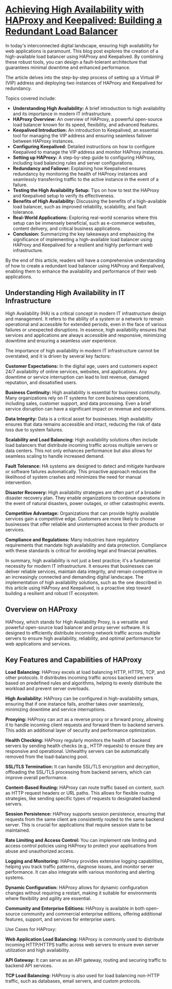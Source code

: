 # **[Achieving High Availability with HAProxy and Keepalived: Building a Redundant Load Balancer](https://sysadmins.co.za/achieving-high-availability-with-haproxy-and-keepalived-building-a-redundant-load-balancer/)**

In today's interconnected digital landscape, ensuring high availability for web applications is paramount. This blog post explores the creation of a high-available load balancer using HAProxy and Keepalived. By combining these robust tools, you can design a fault-tolerant architecture that guarantees minimal downtime and enhanced performance.

The article delves into the step-by-step process of setting up a Virtual IP (VIP) address and deploying two instances of HAProxy and Keepalived for redundancy.

Topics covered include:

- **Understanding High Availability:** A brief introduction to high availability and its importance in modern IT infrastructure.
- **HAProxy Overview:** An overview of HAProxy, a powerful open-source load balancer known for its speed, flexibility, and advanced features.
- **Keepalived Introduction:** An introduction to Keepalived, an essential tool for managing the VIP address and ensuring seamless failover between HAProxy instances.
- **Configuring Keepalived:** Detailed instructions on how to configure Keepalived to manage the VIP address and monitor HAProxy instances.
- **Setting up HAProxy:** A step-by-step guide to configuring HAProxy, including load balancing rules and server configurations.
- **Redundancy and Failover:** Explaining how Keepalived ensures redundancy by monitoring the health of HAProxy instances and seamlessly transferring traffic to the active instance in the event of a failure.
- **Testing the High Availability Setup:** Tips on how to test the HAProxy and Keepalived setup to verify its effectiveness.
- **Benefits of High Availability:** Discussing the benefits of a high-available load balancer, such as improved reliability, scalability, and fault tolerance.
- **Real-World Applications:** Exploring real-world scenarios where this setup can be immensely beneficial, such as e-commerce websites, content delivery, and critical business applications.
- **Conclusion:** Summarizing the key takeaways and emphasizing the significance of implementing a high-available load balancer using HAProxy and Keepalived for a resilient and highly performant web infrastructure.

By the end of this article, readers will have a comprehensive understanding of how to create a redundant load balancer using HAProxy and Keepalived, enabling them to enhance the availability and performance of their web applications.

## Understanding High Availability in IT Infrastructure

High Availability (HA) is a critical concept in modern IT infrastructure design and management. It refers to the ability of a system or a network to remain operational and accessible for extended periods, even in the face of various failures or unexpected disruptions. In essence, high availability ensures that services and applications are always accessible and responsive, minimizing downtime and ensuring a seamless user experience.

The importance of high availability in modern IT infrastructure cannot be overstated, and it is driven by several key factors:

**Customer Expectations:** In the digital age, users and customers expect 24/7 availability of online services, websites, and applications. Any downtime or service interruption can lead to lost revenue, damaged reputation, and dissatisfied users.

**Business Continuity:** High availability is essential for business continuity. Many organizations rely on IT systems for core business operations, including sales, customer support, and data processing. Even a brief service disruption can have a significant impact on revenue and operations.

**Data Integrity:** Data is a critical asset for businesses. High availability ensures that data remains accessible and intact, reducing the risk of data loss due to system failures.

**Scalability and Load Balancing:** High availability solutions often include load balancers that distribute incoming traffic across multiple servers or data centers. This not only enhances performance but also allows for seamless scaling to handle increased demand.

**Fault Tolerance:** HA systems are designed to detect and mitigate hardware or software failures automatically. This proactive approach reduces the likelihood of system crashes and minimizes the need for manual intervention.

**Disaster Recovery:** High availability strategies are often part of a broader disaster recovery plan. They enable organizations to continue operations in the event of natural disasters, power outages, or other catastrophic events.

**Competitive Advantage:** Organizations that can provide highly available services gain a competitive edge. Customers are more likely to choose businesses that offer reliable and uninterrupted access to their products or services.

**Compliance and Regulations:** Many industries have regulatory requirements that mandate high availability and data protection. Compliance with these standards is critical for avoiding legal and financial penalties.

In summary, high availability is not just a best practice; it's a fundamental necessity for modern IT infrastructure. It ensures that businesses can deliver reliable services, maintain data integrity, and remain competitive in an increasingly connected and demanding digital landscape. The implementation of high availability solutions, such as the one described in this article using HAProxy and Keepalived, is a proactive step toward building a resilient and robust IT ecosystem.

## Overview on HAProxy

HAProxy, which stands for High Availability Proxy, is a versatile and powerful open-source load balancer and proxy server software. It is designed to efficiently distribute incoming network traffic across multiple servers to ensure high availability, reliability, and optimal performance for web applications and services.

## Key Features and Capabilities of HAProxy

**Load Balancing:** HAProxy excels at load balancing HTTP, HTTPS, TCP, and other protocols. It distributes incoming traffic across backend servers based on predefined rules and algorithms, helping to evenly distribute the workload and prevent server overloads.

**High Availability:** HAProxy can be configured in high-availability setups, ensuring that if one instance fails, another takes over seamlessly, minimizing downtime and service interruptions.

**Proxying:** HAProxy can act as a reverse proxy or a forward proxy, allowing it to handle incoming client requests and forward them to backend servers. This adds an additional layer of security and performance optimization.

**Health Checking:** HAProxy regularly monitors the health of backend servers by sending health checks (e.g., HTTP requests) to ensure they are responsive and operational. Unhealthy servers can be automatically removed from the load-balancing pool.

**SSL/TLS Termination:** It can handle SSL/TLS encryption and decryption, offloading the SSL/TLS processing from backend servers, which can improve overall performance.

**Content-Based Routing:** HAProxy can route traffic based on content, such as HTTP request headers or URL paths. This allows for flexible routing strategies, like sending specific types of requests to designated backend servers.

**Session Persistence:** HAProxy supports session persistence, ensuring that requests from the same client are consistently routed to the same backend server. This is crucial for applications that require session state to be maintained.

**Rate Limiting and Access Control:** You can implement rate limiting and access control policies using HAProxy to protect your applications from abuse and unauthorized access.

**Logging and Monitoring:** HAProxy provides extensive logging capabilities, helping you track traffic patterns, diagnose issues, and monitor server performance. It can also integrate with various monitoring and alerting systems.

**Dynamic Configuration:** HAProxy allows for dynamic configuration changes without requiring a restart, making it suitable for environments where flexibility and agility are essential.

**Community and Enterprise Editions:** HAProxy is available in both open-source community and commercial enterprise editions, offering additional features, support, and services for enterprise users.

Use Cases for HAProxy:

**Web Application Load Balancing:** HAProxy is commonly used to distribute incoming HTTP/HTTPS traffic across web servers to ensure even server utilization and high availability.

**API Gateway:** It can serve as an API gateway, routing and securing traffic to backend API services.

**TCP Load Balancing:** HAProxy is also used for load balancing non-HTTP traffic, such as databases, email servers, and custom protocols.
